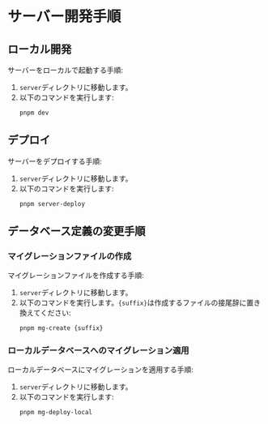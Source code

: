 # サーバー開発手順

## ローカル開発

サーバーをローカルで起動する手順:

1. `server`ディレクトリに移動します。
2. 以下のコマンドを実行します:
   ```bash
   pnpm dev
   ```

## デプロイ

サーバーをデプロイする手順:

1. `server`ディレクトリに移動します。
2. 以下のコマンドを実行します:
   ```bash
   pnpm server-deploy
   ```

## データベース定義の変更手順

### マイグレーションファイルの作成

マイグレーションファイルを作成する手順:

1. `server`ディレクトリに移動します。
2. 以下のコマンドを実行します。`{suffix}`は作成するファイルの接尾辞に置き換えてください:
   ```bash
   pnpm mg-create {suffix}
   ```

### ローカルデータベースへのマイグレーション適用

ローカルデータベースにマイグレーションを適用する手順:

1. `server`ディレクトリに移動します。
2. 以下のコマンドを実行します:
   ```bash
   pnpm mg-deploy-local
   ```
